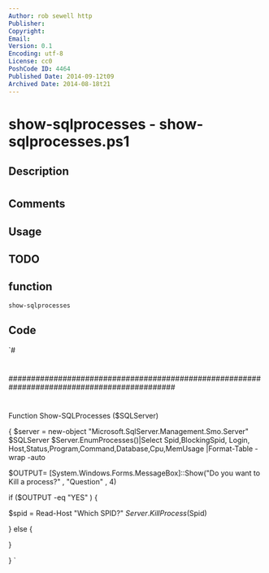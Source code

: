 ```yaml
---
Author: rob sewell http
Publisher: 
Copyright: 
Email: 
Version: 0.1
Encoding: utf-8
License: cc0
PoshCode ID: 4464
Published Date: 2014-09-12t09
Archived Date: 2014-08-18t21
---
```


# show-sqlprocesses - show-sqlprocesses.ps1

## Description

#

## Comments



## Usage



## TODO



## function

`show-sqlprocesses`

## Code

`#
 #
   #############################################################################################
 #
 #
 
 Function Show-SQLProcesses ($SQLServer)
 
 {
 $server = new-object "Microsoft.SqlServer.Management.Smo.Server" $SQLServer
 $Server.EnumProcesses()|Select Spid,BlockingSpid, Login, Host,Status,Program,Command,Database,Cpu,MemUsage |Format-Table -wrap -auto
 
 $OUTPUT= [System.Windows.Forms.MessageBox]::Show("Do you want to Kill a process?" , "Question" , 4) 
 
 if ($OUTPUT -eq "YES" ) 
 {
 
 $spid = Read-Host "Which SPID?"
 $Server.KillProcess($Spid)
 
 
 } 
 else 
 { 
 
 }
 
 }
`

